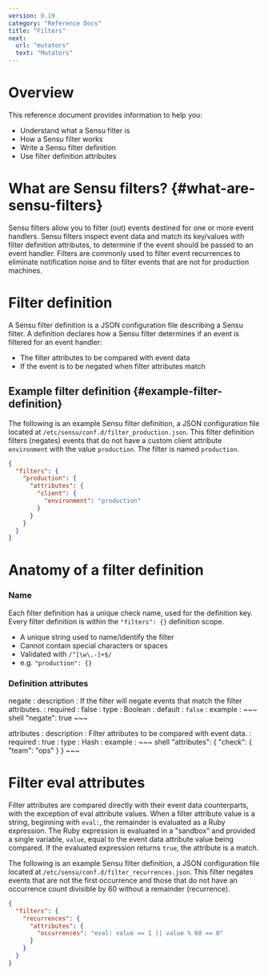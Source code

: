 ```yaml
---
version: 0.19
category: "Reference Docs"
title: "Filters"
next:
  url: "mutators"
  text: "Mutators"
---
```


# Overview

This reference document provides information to help you:

- Understand what a Sensu filter is
- How a Sensu filter works
- Write a Sensu filter definition
- Use filter definition attributes

# What are Sensu filters? {#what-are-sensu-filters}

Sensu filters allow you to filter (out) events destined for one or more event handlers. Sensu filters inspect event data and match its key/values with filter definition attributes, to determine if the event should be passed to an event handler. Filters are commonly used to filter event recurrences to eliminate notification noise and to filter events that are not for production machines.

# Filter definition

A Sensu filter definition is a JSON configuration file describing a Sensu filter. A definition declares how a Sensu filter determines if an event is filtered for an event handler:

- The filter attributes to be compared with event data
- If the event is to be negated when filter attributes match

## Example filter definition {#example-filter-definition}

The following is an example Sensu filter definition, a JSON configuration file located at `/etc/sensu/conf.d/filter_production.json`. This filter definition filters (negates) events that do not have a custom client attribute `environment` with the value `production`. The filter is named `production`.

~~~ json
{
  "filters": {
    "production": {
      "attributes": {
        "client": {
          "environment": "production"
        }
      }
    }
  }
}
~~~

# Anatomy of a filter definition

### Name

Each filter definition has a unique check name, used for the definition key. Every filter definition is within the `"filters": {}` definition scope.

- A unique string used to name/identify the filter
- Cannot contain special characters or spaces
- Validated with `/^[\w\.-]+$/`
- e.g. `"production": {}`

### Definition attributes

negate
: description
  : If the filter will negate events that match the filter attributes.
: required
  : false
: type
  : Boolean
: default
  : `false`
: example
  : ~~~ shell
    "negate": true
    ~~~

attributes
: description
  : Filter attributes to be compared with event data.
: required
  : true
: type
  : Hash
: example
  : ~~~ shell
    "attributes": {
      "check": {
        "team": "ops"
      }
    }
    ~~~

# Filter eval attributes

Filter attributes are compared directly with their event data counterparts, with the exception of eval attribute values. When a filter attribute value is a string, beginning with `eval:`, the remainder is evaluated as a Ruby expression. The Ruby expression is evaluated in a "sandbox" and provided a single variable, `value`, equal to the event data attribute value being compared. If the evaluated expression returns `true`, the attribute is a match.

The following is an example Sensu filter definition, a JSON configuration file located at `/etc/sensu/conf.d/filter_recurrences.json`. This filter negates events that are not the first occurrence and those that do not have an occurrence count divisible by 60 without a remainder (recurrence).

~~~ json
{
  "filters": {
    "recurrences": {
      "attributes": {
        "occurrences": "eval: value == 1 || value % 60 == 0"
      }
    }
  }
}
~~~
